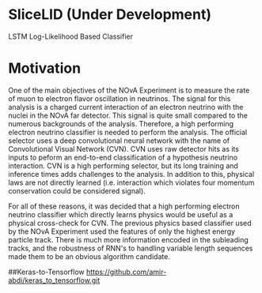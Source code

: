 # SliceLID (Under Development)
LSTM Log-Likelihood Based Classifier

# Motivation
One of the main objectives of the NOvA Experiment is to measure the rate of muon to electron flavor oscillation in neutrinos. The signal for this analysis is a charged current interaction of an electron neutrino with the nuclei in the NOvA far detector. This signal is quite small compared to the numerous backgrounds of the analysis. Therefore, a high performing electron neutrino classifier is needed to perform the analysis. The official selector uses a deep convolutional neural network with the name of Convolutional Visual Network (CVN). CVN uses raw detector hits as its inputs to peform an end-to-end classification of a hypothesis neutrino interaction. CVN is a high performing selector, but its long training and inference times adds challenges to the analysis. In addition to this, physical laws are not directly learned (i.e. interaction which violates four momentum conservation could be considered signal). 

For all of these reasons, it was decided that a high performing electron neutrino classifier which directly learns physics would be useful as a physical cross-check for CVN. The previous physics based classifier used by the NOvA Experiment used the features of only the highest energy particle track. There is much more information encoded in the subleading tracks, and the robustness of RNN's to handling variable length sequences made them to be an obvious algorithm candidate. 

##Keras-to-Tensorflow
https://github.com/amir-abdi/keras_to_tensorflow.git
